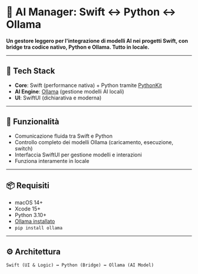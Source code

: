 # 🧠 AI Manager: Swift ↔ Python ↔ Ollama

**Un gestore leggero per l'integrazione di modelli AI nei progetti Swift, con bridge tra codice nativo, Python e Ollama. Tutto in locale.**

---

## 🔧 Tech Stack
- **Core**: Swift (performance nativa) + Python tramite [PythonKit](https://github.com/pvieito/PythonKit)  
- **AI Engine**: [Ollama](https://ollama.com/) (gestione modelli AI locali)  
- **UI**: SwiftUI (dichiarativa e moderna)  

---

## 🚀 Funzionalità
- Comunicazione fluida tra Swift e Python  
- Controllo completo dei modelli Ollama (caricamento, esecuzione, switch)  
- Interfaccia SwiftUI per gestione modelli e interazioni  
- Funziona interamente in locale  

---

## 📦 Requisiti
- macOS 14+  
- Xcode 15+  
- Python 3.10+  
- [Ollama installato](https://ollama.com/)  
- `pip install ollama`  

---

## ⚙️ Architettura

```text
Swift (UI & Logic) ↔ Python (Bridge) ↔ Ollama (AI Model)

